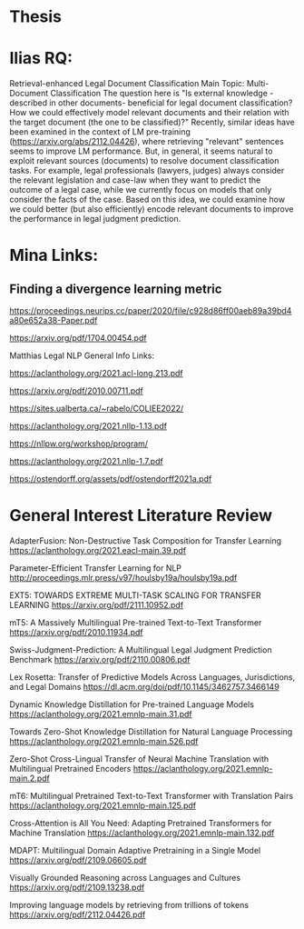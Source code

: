 # Thesis

# Ilias RQ: 

Retrieval-enhanced Legal Document Classification
Main Topic: Multi-Document Classification 
The question here is "Is external knowledge -described in other documents- beneficial for legal document classification? How we could effectively model relevant documents and their relation with the target document (the one to be classified)?"
Recently, similar ideas have been examined in the context of LM pre-training (https://arxiv.org/abs/2112.04426), where retrieving "relevant" sentences seems to improve LM performance. But, in general, it seems natural to exploit relevant sources (documents) to resolve document classification tasks. For example, legal professionals (lawyers, judges) always consider the relevant legislation and case-law when they want to predict the outcome of a legal case, while we currently focus on models that only consider the facts of the case.
Based on this idea, we could examine how we could better (but also efficiently) encode relevant documents to improve the performance in legal judgment prediction.

# Mina Links: 

## Finding a divergence learning metric

https://proceedings.neurips.cc/paper/2020/file/c928d86ff00aeb89a39bd4a80e652a38-Paper.pdf

https://arxiv.org/pdf/1704.00454.pdf

Matthias Legal NLP General Info Links: 

https://aclanthology.org/2021.acl-long.213.pdf

https://arxiv.org/pdf/2010.00711.pdf

https://sites.ualberta.ca/~rabelo/COLIEE2022/

https://aclanthology.org/2021.nllp-1.13.pdf

https://nllpw.org/workshop/program/

https://aclanthology.org/2021.nllp-1.7.pdf

https://ostendorff.org/assets/pdf/ostendorff2021a.pdf

# General Interest Literature Review 
 
AdapterFusion: Non-Destructive Task Composition for Transfer Learning
https://aclanthology.org/2021.eacl-main.39.pdf

Parameter-Efficient Transfer Learning for NLP
http://proceedings.mlr.press/v97/houlsby19a/houlsby19a.pdf

EXT5: TOWARDS EXTREME MULTI-TASK SCALING FOR TRANSFER LEARNING
https://arxiv.org/pdf/2111.10952.pdf

mT5: A Massively Multilingual Pre-trained Text-to-Text Transformer
https://arxiv.org/pdf/2010.11934.pdf

Swiss-Judgment-Prediction: A Multilingual Legal Judgment Prediction Benchmark
https://arxiv.org/pdf/2110.00806.pdf

Lex Rosetta: Transfer of Predictive Models Across Languages, Jurisdictions, and Legal Domains
https://dl.acm.org/doi/pdf/10.1145/3462757.3466149

Dynamic Knowledge Distillation for Pre-trained Language Models
https://aclanthology.org/2021.emnlp-main.31.pdf

Towards Zero-Shot Knowledge Distillation for Natural Language Processing
https://aclanthology.org/2021.emnlp-main.526.pdf

Zero-Shot Cross-Lingual Transfer of Neural Machine Translation with Multilingual Pretrained Encoders
https://aclanthology.org/2021.emnlp-main.2.pdf

mT6: Multilingual Pretrained Text-to-Text Transformer with Translation Pairs
https://aclanthology.org/2021.emnlp-main.125.pdf

Cross-Attention is All You Need: Adapting Pretrained Transformers for Machine Translation
https://aclanthology.org/2021.emnlp-main.132.pdf

MDAPT: Multilingual Domain Adaptive Pretraining in a Single Model
https://arxiv.org/pdf/2109.06605.pdf

Visually Grounded Reasoning across Languages and Cultures
https://arxiv.org/pdf/2109.13238.pdf

Improving language models by retrieving from trillions of tokens
https://arxiv.org/pdf/2112.04426.pdf
